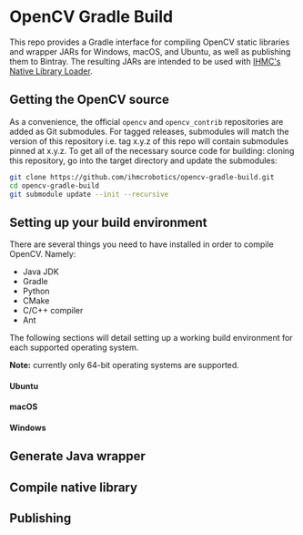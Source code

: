 # OpenCV Gradle Build

This repo provides a Gradle interface for compiling OpenCV static libraries and wrapper JARs for Windows, macOS, and Ubuntu,
as well as publishing them to Bintray. The resulting JARs are intended to be used with [IHMC's Native Library Loader](https://github.com/ihmcrobotics/ihmc-native-library-loader).

## Getting the OpenCV source
As a convenience, the official `opencv` and `opencv_contrib` repositories are added as Git submodules. For tagged releases,
submodules will match the version of this repository i.e. tag x.y.z of this repo will contain submodules pinned at x.y.z. To
get all of the necessary source code for building: cloning this repository, go into the target directory and update the submodules:
```bash
git clone https://github.com/ihmcrobotics/opencv-gradle-build.git
cd opencv-gradle-build
git submodule update --init --recursive
```

## Setting up your build environment
There are several things you need to have installed in order to compile OpenCV. Namely:

- Java JDK
- Gradle
- Python
- CMake
- C/C++ compiler
- Ant

The following sections will detail setting up a working build environment for each supported operating system.

**Note:** currently only 64-bit operating systems are supported.

#### Ubuntu

#### macOS

#### Windows

## Generate Java wrapper

## Compile native library

## Publishing

